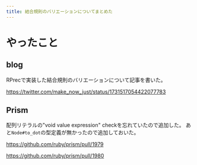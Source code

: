 ```yaml
---
title: 結合規則のバリエーションについてまとめた
---
```


# やったこと

## blog

RPrecで実装した結合規則のバリエーションについて記事を書いた。

<https://twitter.com/make_now_just/status/1731517054422077783>

## Prism

配列リテラルの"void value expression" checkを忘れていたので追加した。
あと`Node#to_dot`の型定義が無かったので追加しておいた。

<https://github.com/ruby/prism/pull/1979>

<https://github.com/ruby/prism/pull/1980>
